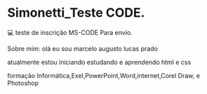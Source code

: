 # Simonetti_Teste CODE.
💻 teste de inscrição MS-CODE Para envio.

Sobre mim: olá eu sou marcelo augusto lucas prado 

atualmente estou iniciando estudando e aprendendo html e css

formação Informática,Exel,PowerPoint,Word,internet,Corel Draw, e Photoshop
